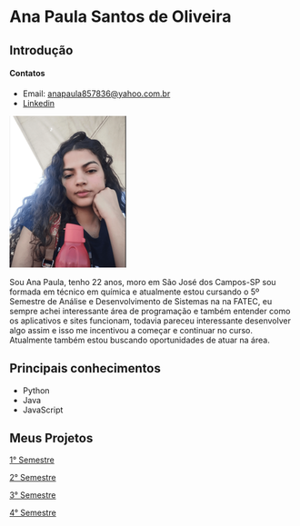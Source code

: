 # Ana Paula Santos de Oliveira

## Introdução

#### Contatos
- Email: anapaula857836@yahoo.com.br
- [Linkedin](https://www.linkedin.com/in/ana-paula-santos-de-oliveira-237a401ab/)

![ ](images/Ana.png)

Sou Ana Paula, tenho 22 anos, moro em São José dos Campos-SP sou formada em técnico em química e atualmente estou cursando o 5º Semestre de Análise e Desenvolvimento de Sistemas na na FATEC, eu sempre achei interessante área de programação e também entender como os aplicativos e sites funcionam, todavia pareceu interessante desenvolver algo assim e isso me incentivou a começar e continuar no curso. Atualmente também estou buscando oportunidades de atuar na área.

## Principais conhecimentos
- Python
- Java
- JavaScript

## Meus Projetos

[1° Semestre](https://github.com/AnaPaulaSOliveira/Portifolio--TG/blob/main/Projetos/1%C2%B0%20SEMESTRE.md)

[2° Semestre](https://github.com/AnaPaulaSOliveira/Portifolio--TG/blob/main/Projetos/2%C2%B0%20SEMESTRE.md)

[3° Semestre](https://github.com/AnaPaulaSOliveira/Portifolio--TG/blob/main/Projetos/3%C2%B0%20SEMESTRE.md)

[4° Semestre](https://github.com/AnaPaulaSOliveira/Portifolio--TG/blob/main/Projetos/4%C2%B0%20SEMESTRE.md)
